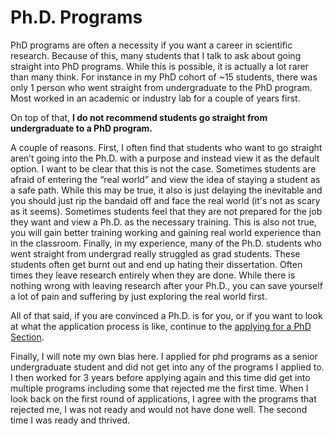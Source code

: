 # Ph.D. Programs
PhD programs are often a necessity if you want a career in scientific research. Because of this, many students that I talk to ask about going straight into PhD programs.  While this is possible, it is actually a lot rarer than many think. For instance in my PhD cohort of ~15 students, there was only 1 person who went straight from undergraduate to the PhD program. Most worked in an academic or industry lab for a couple of years first.

On top of that, **I do not recommend students go straight from undergraduate to a PhD program.**

A couple of reasons. First, I often find that students who want to go straight aren’t going into the Ph.D. with a purpose and instead view it as the default option. I want to be clear that this is not the case. Sometimes students are afraid of entering the “real world” and view the idea of staying a student as a safe path. While this may be true, it also is just delaying the inevitable and you should just rip the bandaid off and face the real world (it's not as scary as it seems). Sometimes students feel that they are not prepared for the job they want and view a Ph.D. as the necessary training. This is also not true, you will gain better training working and gaining real world experience than in the classroom. Finally, in my experience, many of the Ph.D. students who went straight from undergrad really struggled as grad students. These students often get burnt out and end up hating their dissertation. Often times they leave research entirely when they are done. While there is nothing wrong with leaving research after your Ph.D., you can save yourself a lot of pain and suffering by just exploring the real world first.

All of that said, if you are convinced a Ph.D. is for you, or if you want to look at what the application process is like, continue to the [applying for a PhD Section](../phd/applying_phd.md).

Finally, I will note my own bias here. I applied for phd programs as a senior undergraduate student and did not get into any of the programs I applied to. I then worked for 3 years before applying again and this time did get into multiple programs including some that rejected me the first time. When I look back on the first round of applications, I agree with the programs that rejected me, I was not ready and would not have done well. The second time I was ready and thrived.
